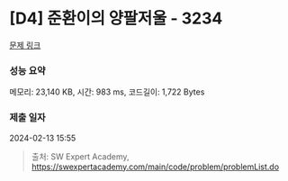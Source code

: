 # [D4] 준환이의 양팔저울 - 3234 

[문제 링크](https://swexpertacademy.com/main/code/problem/problemDetail.do?contestProbId=AWAe7XSKfUUDFAUw) 

### 성능 요약

메모리: 23,140 KB, 시간: 983 ms, 코드길이: 1,722 Bytes

### 제출 일자

2024-02-13 15:55



> 출처: SW Expert Academy, https://swexpertacademy.com/main/code/problem/problemList.do